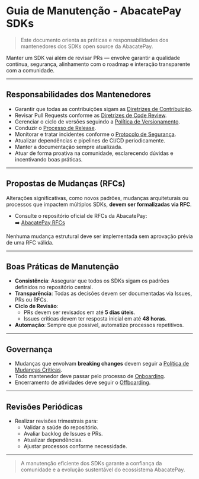 
# Guia de Manutenção - AbacatePay SDKs

> Este documento orienta as práticas e responsabilidades dos mantenedores dos SDKs open source da AbacatePay.

Manter um SDK vai além de revisar PRs — envolve garantir a qualidade contínua, segurança, alinhamento com o roadmap e interação transparente com a comunidade.

---

## Responsabilidades dos Mantenedores

- Garantir que todas as contribuições sigam as [Diretrizes de Contribuição](/contributors/CONTRIBUTING.md).
- Revisar Pull Requests conforme as [Diretrizes de Code Review](/maintainers/CODE_REVIEW_GUIDELINES.md).
- Gerenciar o ciclo de versões seguindo a [Política de Versionamento](/maintainers/VERSIONING.md).
- Conduzir o [Processo de Release](/maintainers/RELEASE_PROCESS.md).
- Monitorar e tratar incidentes conforme o [Protocolo de Segurança](/maintainers/SECURITY_HANDLING.md).
- Atualizar dependências e pipelines de CI/CD periodicamente.
- Manter a documentação sempre atualizada.
- Atuar de forma proativa na comunidade, esclarecendo dúvidas e incentivando boas práticas.

---

## Propostas de Mudanças (RFCs)

Alterações significativas, como novos padrões, mudanças arquiteturais ou processos que impactem múltiplos SDKs, **devem ser formalizadas via RFC**.

- Consulte o repositório oficial de RFCs da AbacatePay:  
  ➡️ [AbacatePay RFCs](https://rafaelcostappz.github.io/abacatepay-rfcs/)

Nenhuma mudança estrutural deve ser implementada sem aprovação prévia de uma RFC válida.

---

## Boas Práticas de Manutenção

- **Consistência**: Assegurar que todos os SDKs sigam os padrões definidos no repositório central.
- **Transparência**: Todas as decisões devem ser documentadas via Issues, PRs ou RFCs.
- **Ciclo de Revisão**: 
  - PRs devem ser revisados em até **5 dias úteis**.
  - Issues críticas devem ter resposta inicial em até **48 horas**.
- **Automação**: Sempre que possível, automatize processos repetitivos.

---

## Governança

- Mudanças que envolvam **breaking changes** devem seguir a [Política de Mudanças Críticas](/policies/BREAKING_CHANGES_POLICY.md).
- Todo mantenedor deve passar pelo processo de [Onboarding](/maintainers/ONBOARDING.md).
- Encerramento de atividades deve seguir o [Offboarding](/maintainers/OFFBOARDING.md).

---

## Revisões Periódicas

- Realizar revisões trimestrais para:
  - Validar a saúde do repositório.
  - Avaliar backlog de Issues e PRs.
  - Atualizar dependências.
  - Ajustar processos conforme necessidade.

---

> A manutenção eficiente dos SDKs garante a confiança da comunidade e a evolução sustentável do ecossistema AbacatePay.